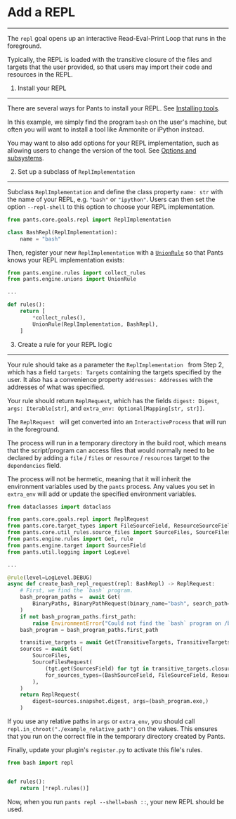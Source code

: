 # Add a REPL

---

The `repl` goal opens up an interactive Read-Eval-Print Loop that runs in the foreground.

Typically, the REPL is loaded with the transitive closure of the files and targets that the user provided, so that users may import their code and resources in the REPL.

1. Install your REPL

---

There are several ways for Pants to install your REPL. See [Installing tools](../rules-api/rules-api-installing-tools.md).

In this example, we simply find the program `bash` on the user's machine, but often you will want to install a tool like Ammonite or iPython instead.

You may want to also add options for your REPL implementation, such as allowing users to change the version of the tool. See [Options and subsystems](../rules-api/rules-api-subsystems.md).

2. Set up a subclass of `ReplImplementation`

---

Subclass `ReplImplementation` and define the class property `name: str` with the name of your REPL, e.g. `"bash"` or `"ipython"`. Users can then set the option `--repl-shell` to this option to choose your REPL implementation.

```python
from pants.core.goals.repl import ReplImplementation

class BashRepl(ReplImplementation):
    name = "bash"
```

Then, register your new `ReplImplementation` with a [`UnionRule`](../rules-api/rules-api-unions.md) so that Pants knows your REPL implementation exists:

```python
from pants.engine.rules import collect_rules
from pants.engine.unions import UnionRule

...

def rules():
    return [
      	*collect_rules(),
        UnionRule(ReplImplementation, BashRepl),
    ]
```

3. Create a rule for your REPL logic

---

Your rule should take as a parameter the `ReplImplementation ` from Step 2, which has a field `targets: Targets` containing the targets specified by the user. It also has a convenience property `addresses: Addresses` with the addresses of what was specified.

Your rule should return `ReplRequest`, which has the fields `digest: Digest`, `args: Iterable[str]`, and `extra_env: Optional[Mapping[str, str]]`.

The `ReplRequest ` will get converted into an `InteractiveProcess` that will run in the foreground.

The process will run in a temporary directory in the build root, which means that the script/program can access files that would normally need to be declared by adding a `file` / `files` or `resource` / `resources` target to the `dependencies` field.

The process will not be hermetic, meaning that it will inherit the environment variables used by the `pants` process. Any values you set in `extra_env` will add or update the specified environment variables.

```python
from dataclasses import dataclass

from pants.core.goals.repl import ReplRequest
from pants.core.target_types import FileSourceField, ResourceSourceField
from pants.core.util_rules.source_files import SourceFiles, SourceFilesRequest
from pants.engine.rules import Get, rule
from pants.engine.target import SourcesField
from pants.util.logging import LogLevel

...

@rule(level=LogLevel.DEBUG)
async def create_bash_repl_request(repl: BashRepl) -> ReplRequest:
    # First, we find the `bash` program.
    bash_program_paths =  await Get(
        BinaryPaths, BinaryPathRequest(binary_name="bash", search_path=("/bin", "/usr/bin")),
    )
    if not bash_program_paths.first_path:
        raise EnvironmentError("Could not find the `bash` program on /bin or /usr/bin.")
    bash_program = bash_program_paths.first_path

    transitive_targets = await Get(TransitiveTargets, TransitiveTargetsRequest(request.addresses))
    sources = await Get(
        SourceFiles,
        SourceFilesRequest(
            (tgt.get(SourcesField) for tgt in transitive_targets.closure),
            for_sources_types=(BashSourceField, FileSourceField, ResourceSourceField),
        ),
    )
    return ReplRequest(
        digest=sources.snapshot.digest, args=(bash_program.exe,)
    )

```

If you use any relative paths in `args` or `extra_env`, you should call `repl.in_chroot("./example_relative_path")` on the values. This ensures that you run on the correct file in the temporary directory created by Pants.

Finally, update your plugin's `register.py` to activate this file's rules.

```python title="pants-plugins/bash/register.py"
from bash import repl


def rules():
    return [*repl.rules()]
```

Now, when you run `pants repl --shell=bash ::`, your new REPL should be used.
